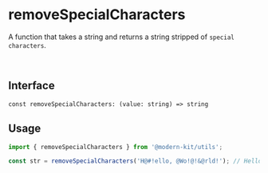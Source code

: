 # removeSpecialCharacters

A function that takes a string and returns a string stripped of `special characters`.

<br />

## Interface
```tsx
const removeSpecialCharacters: (value: string) => string
```

## Usage
```ts
import { removeSpecialCharacters } from '@modern-kit/utils';

const str = removeSpecialCharacters('H@#!ello, @Wo!@!&@rld!'); // Hello World
```